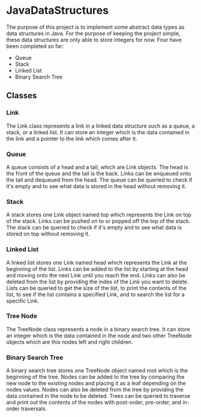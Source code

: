 # JavaDataStructures
The purpose of this project is to implement some abstract data types as data structures in Java. For the purpose of keeping the project simple, these data structures are only able to store integers for now. Four have been completed so far:

- Queue
- Stack
- Linked List
- Binary Search Tree

## Classes

### Link
The Link class represents a link in a linked data structure such as a queue, a stack, or a linked list. It can store an integer which is the data contained in the link and a pointer to the link which comes after it.

### Queue
A queue consists of a head and a tail, which are Link objects. The head is the front of the queue and the tail is the back. Links can be enqueued onto the tail and dequeued from the head. The queue can be queried to check if it's empty and to see what data is stored in the head without removing it.

### Stack
A stack stores one Link object named top which represents the Link on top of the stack. Links can be pushed on to or popped off the top of the stack. The stack can be queried to check if it's empty and to see what data is stored on top without removing it.

### Linked List
A linked list stores one Link named head which represents the Link at the beginning of the list. Links can be added to the list by starting at the head and moving onto the next Link until you reach the end. Links can also be deleted from the list by providing the index of the Link you want to delete. Lists can be queried to get the size of the list, to print the contents of the list, to see if the list contains a specified Link, and to search the list for a specific Link.

### Tree Node
The TreeNode class represents a node in a binary search tree. It can store an integer which is the data contained in the node and two other TreeNode objects which are this nodes left and right children.

### Binary Search Tree
A binary search tree stores one TreeNode object named root which is the beginning of the tree. Nodes can be added to the tree by comparing the new node to the existing nodes and placing it as a leaf depending on the nodes values. Nodes can also be deleted from the tree by providing the data contained in the node to be deleted. Trees can be queried to traverse and print out the contents of the nodes with post-order, pre-order, and in-order traversals. 